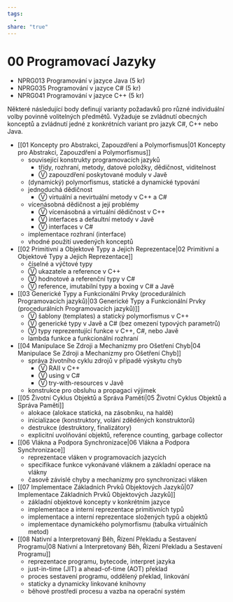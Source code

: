 ```yaml
---
tags:
  - 
share: "true"
---
```


# 00 Programovací Jazyky

- NPRG013 Programování v jazyce Java (5 kr)
- NPRG035 Programování v jazyce C# (5 kr)
- NPRG041 Programování v jazyce C++ (5 kr)

Některé následující body definují varianty požadavků pro různé individuální volby povinně volitelných předmětů.
Vyžaduje se zvládnutí obecných konceptů a zvládnutí jedné z konkrétních variant pro jazyk C#, C++ nebo Java.

- [[01 Koncepty pro Abstrakci, Zapouzdření a Polymorfismus|01 Koncepty pro Abstrakci, Zapouzdření a Polymorfismus]]
	- související konstrukty programovacích jazyků
		- třídy, rozhraní, metody, datové položky, dědičnost, viditelnost
		- Ⓥ zapouzdření poskytované moduly v Javě
	- (dynamický) polymorfismus, statické a dynamické typování
	- jednoduchá dědičnost
		- Ⓥ virtuální a nevirtuální metody v C++ a C#
	- vícenásobná dědičnost a její problémy
		- Ⓥ vícenásobná a virtuální dědičnost v C++
		- Ⓥ interfaces a defaultní metody v Javě
		- Ⓥ interfaces v C#
	- implementace rozhraní (interface)
	- vhodné použití uvedených konceptů
- [[02 Primitivní a Objektové Typy a Jejich Reprezentace|02 Primitivní a Objektové Typy a Jejich Reprezentace]]
	- číselné a výčtové typy
	- Ⓥ ukazatele a reference v C++
	- Ⓥ hodnotové a referenční typy v C#
	- Ⓥ reference, imutabilní typy a boxing v C# a Javě
- [[03 Generické Typy a Funkcionální Prvky (procedurálních Programovacích jazyků)|03 Generické Typy a Funkcionální Prvky (procedurálních Programovacích jazyků)]]
	- Ⓥ šablony (templates) a statický polymorfismus v C++
	- Ⓥ generické typy v Javě a C# (bez omezení typových parametrů)
	- Ⓥ typy reprezentující funkce v C++, C#, nebo Javě
	- lambda funkce a funkcionální rozhraní
- [[04 Manipulace Se Zdroji a Mechanizmy pro Ošetření Chyb|04 Manipulace Se Zdroji a Mechanizmy pro Ošetření Chyb]]
	- správa životního cyklu zdrojů v případě výskytu chyb
		- Ⓥ RAII v C++
		- Ⓥ using v C#
		- Ⓥ try-with-resources v Javě
	- konstrukce pro obsluhu a propagaci výjimek
- [[05 Životní Cyklus Objektů a Správa Paměti|05 Životní Cyklus Objektů a Správa Paměti]]
	- alokace (alokace statická, na zásobníku, na haldě)
	- inicializace (konstruktory, volání zděděných konstruktorů)
	- destrukce (destruktory, finalizátory)
	- explicitní uvolňování objektů, reference counting, garbage collector
- [[06 Vlákna a Podpora Synchronizace|06 Vlákna a Podpora Synchronizace]]
	- reprezentace vláken v programovacích jazycích
	- specifikace funkce vykonávané vláknem a základní operace na vlákny
	- časově závislé chyby a mechanizmy pro synchronizaci vláken
- [[07 Implementace Základních Prvků Objektových Jazyků|07 Implementace Základních Prvků Objektových Jazyků]]
	- základní objektové koncepty v konkrétním jazyce
	- implementace a interní reprezentace primitivních typů
	- implementace a interní reprezentace složených typů a objektů
	- implementace dynamického polymorfismu (tabulka virtuálních metod)
- [[08 Nativní a Interpretovaný Běh, Řízení Překladu a Sestavení Programu|08 Nativní a Interpretovaný Běh, Řízení Překladu a Sestavení Programu]]
	- reprezentace programu, bytecode, interpret jazyka
	- just-in-time (JIT) a ahead-of-time (AOT) překlad
	- proces sestavení programu, oddělený překlad, linkování
	- staticky a dynamicky linkované knihovny
	- běhové prostředí procesu a vazba na operační systém